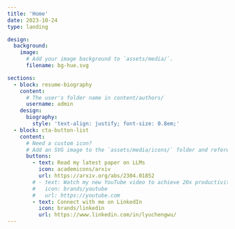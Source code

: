 ```yaml
---
title: 'Home'
date: 2023-10-24
type: landing

design:
  background:
    image:
      # Add your image background to `assets/media/`.
      filename: bg-hue.svg

sections:
  - block: resume-biography
    content:
      # The user's folder name in content/authors/
      username: admin
    design:
      biography:
        style: 'text-align: justify; font-size: 0.8em;'
  - block: cta-button-list
    content:
      # Need a custom icon?
      # Add an SVG image to the `assets/media/icons/` folder and reference it in the `icon` field below
      buttons:
        - text: Read my latest paper on LLMs
          icon: academicons/arxiv
          url: https://arxiv.org/abs/2304.01852
        # - text: Watch my new YouTube video to achieve 20x productivity
        #   icon: brands/youtube
        #   url: https://youtube.com
        - text: Connect with me on LinkedIn
          icon: brands/linkedin
          url: https://www.linkedin.com/in/lyuchengwu/
---
```

